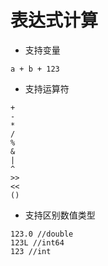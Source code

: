 # 表达式计算


- 支持变量
```
a + b + 123
```

- 支持运算符
```
+
-
*
/
%
&
|
^
>>
<<
()
```

- 支持区别数值类型
```
123.0 //double 
123L //int64
123 //int
```

